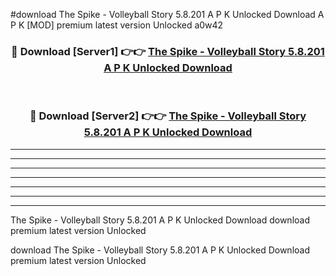 #download The Spike - Volleyball Story 5.8.201 A P K Unlocked Download A P K [MOD] premium latest version Unlocked a0w42 



<div align="center">
<h3>🔴 Download [Server1] 👉👉 <a href="https://apkdownload-94cd0.web.app/">The Spike - Volleyball Story 5.8.201 A P K Unlocked Download</a></h3><br>

<h3>🔴 Download [Server2] 👉👉 <a href="https://apkdownload-94cd0.web.app/">The Spike - Volleyball Story 5.8.201 A P K Unlocked Download</a></h3>
</div>





----------------------------------------------------------

----------------------------------------------------------

----------------------------------------------------------

----------------------------------------------------------

----------------------------------------------------------

----------------------------------------------------------

----------------------------------------------------------

The Spike - Volleyball Story 5.8.201 A P K Unlocked Download download premium latest version Unlocked

download The Spike - Volleyball Story 5.8.201 A P K Unlocked Download premium latest version Unlocked
